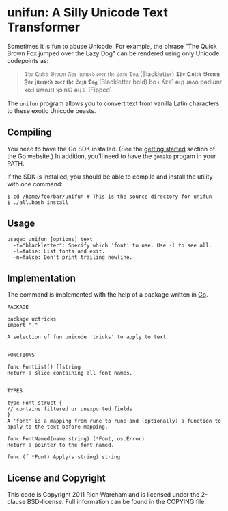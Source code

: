 unifun: A Silly Unicode Text Transformer
========================================

Sometimes it is fun to abuse Unicode. For example, the phrase "The Quick Brown
Fox jumped over the Lazy Dog" can be rendered using only Unicode codepoints as:

> 𝔗𝔥𝔢 𝔔𝔲𝔦𝔠𝔨 𝔅𝔯𝔬𝔴𝔫 𝔉𝔬𝔵 𝔧𝔲𝔪𝔭𝔢𝔡 𝔬𝔳𝔢𝔯 𝔱𝔥𝔢 𝔏𝔞𝔷𝔶 𝔇𝔬𝔤 (Blackletter)
> 𝕿𝖍𝖊 𝕼𝖚𝖎𝖈𝖐 𝕭𝖗𝖔𝖜𝖓 𝕱𝖔𝖝 𝖏𝖚𝖒𝖕𝖊𝖉 𝖔𝖛𝖊𝖗 𝖙𝖍𝖊 𝕷𝖆𝖟𝖞 𝕯𝖔𝖌 (Blackletter bold)
> ɓo◖ ʎzɐ˥ ǝɥʇ ɹǝʌo pǝdɯnɾ xoℲ uʍoɹ𐐒 ʞɔınΌ ǝɥ⊥ (Fipped)

The `unifun` program allows you to convert text from vanilla Latin characters
to these exotic Unicode beasts.

Compiling
---------

You need to have the Go SDK installed. (See the [getting
started](http://golang.org/doc/install.html) section of the Go website.) In
addition, you'll need to have the `gomake` progam in your PATH.

If the SDK is installed, you should be able to compile and install the utility
with one command:

    $ cd /home/foo/bar/unifun # This is the source directory for unifun
    $ ./all.bash install

Usage
-----

    usage: unifun [options] text
      -f="blackletter": Specify which 'font' to use. Use -l to see all.
      -l=false: List fonts and exit.
      -n=false: Don't print trailing newline.

Implementation
--------------

The command is implemented with the help of a package written in
[Go](http://golang.org).

    PACKAGE

    package uctricks
    import "."

    A selection of fun unicode 'tricks' to apply to text


    FUNCTIONS

    func FontList() []string
    Return a slice containing all font names.


    TYPES

    type Font struct {
	// contains filtered or unexported fields
    }
    A 'font' is a mapping from rune to rune and (optionally) a function to apply to the text before mapping.

    func FontNamed(name string) (*Font, os.Error)
    Return a pointer to the font named.

    func (f *Font) Apply(s string) string

License and Copyright
---------------------

This code is Copyright 2011 Rich Wareham and is licensed under the 2-clause
BSD-license. Full information can be found in the COPYING file.
